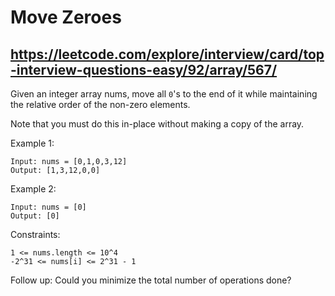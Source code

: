 # Move Zeroes
## https://leetcode.com/explore/interview/card/top-interview-questions-easy/92/array/567/
Given an integer array nums, move all `0`'s to the end of it while maintaining the relative order of the non-zero elements.

Note that you must do this in-place without making a copy of the array.

Example 1:

	Input: nums = [0,1,0,3,12]
	Output: [1,3,12,0,0]

Example 2:

	Input: nums = [0]
	Output: [0]

 

Constraints:

	1 <= nums.length <= 10^4
	-2^31 <= nums[i] <= 2^31 - 1

 
Follow up: Could you minimize the total number of operations done?
